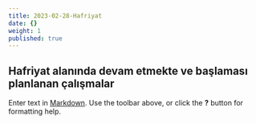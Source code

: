 ```yaml
---
title: 2023-02-28-Hafriyat
date: {}
weight: 1
published: true
---
```


## Hafriyat alanında devam etmekte ve başlaması planlanan çalışmalar

Enter text in [Markdown](http://daringfireball.net/projects/markdown/). Use the toolbar above, or click the **?** button for formatting help.
